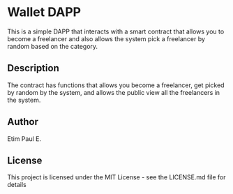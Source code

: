 # Wallet DAPP
This  is a simple DAPP that interacts with a smart contract that allows you to become a freelancer and also allows the system pick a freelancer by random based on the category.

## Description
The contract has functions that allows you become a freelancer, get picked by random by the system, and allows the public view all the freelancers in the system.

## Author

Etim Paul E.

## License

This project is licensed under the MIT License - see the LICENSE.md file for details